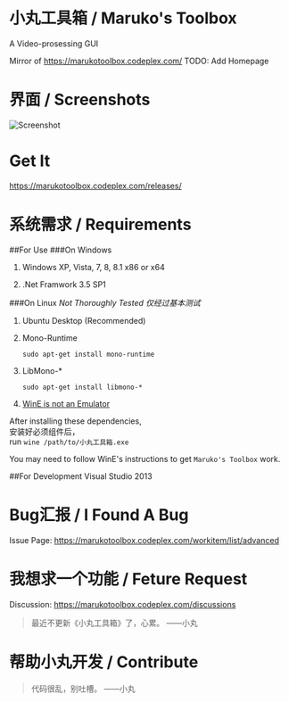 ﻿小丸工具箱 / Maruko's Toolbox
===========================
A Video-prosessing GUI

Mirror of https://marukotoolbox.codeplex.com/
TODO: Add Homepage

界面 / Screenshots
================
![Screenshot](https://download-codeplex.sec.s-msft.com/Download?ProjectName=marukotoolbox&DownloadId=866242)

Get It
=====
https://marukotoolbox.codeplex.com/releases/

系统需求 / Requirements
============================
##For Use
###On Windows
1. Windows XP, Vista, 7, 8, 8.1 x86 or x64

2. .Net Framwork 3.5 SP1

###On Linux
_Not Thoroughly Tested 仅经过基本测试_

1. Ubuntu Desktop (Recommended)

2. Mono-Runtime
    ```
    sudo apt-get install mono-runtime
    ```

3. LibMono-*
    ```
    sudo apt-get install libmono-*
    ```

4. [WinE is not an Emulator](https://www.winehq.org/download/)

After installing these dependencies, 
<br>安装好必须组件后，
<br>
run `wine /path/to/小丸工具箱.exe` 

You may need to follow WinE's instructions to get `Maruko's Toolbox` work.


##For Development
Visual Studio 2013

Bug汇报 / I Found A Bug
====================
Issue Page: https://marukotoolbox.codeplex.com/workitem/list/advanced


我想求一个功能 / Feture Request
===========================
Discussion: https://marukotoolbox.codeplex.com/discussions

> 最近不更新《小丸工具箱》了，心累。
>   ——小丸

帮助小丸开发 / Contribute
=====================
> 代码很乱，别吐槽。
>   ——小丸

